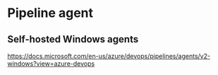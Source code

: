 # Pipeline agent

## Self-hosted Windows agents
https://docs.microsoft.com/en-us/azure/devops/pipelines/agents/v2-windows?view=azure-devops
